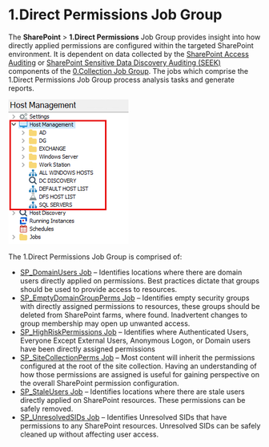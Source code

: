 # 1.Direct Permissions Job Group

The __SharePoint__ > __1.Direct Permissions__ Job Group provides insight into how directly applied permissions are configured within the targeted SharePoint environment. It is dependent on data collected by the [SharePoint Access Auditing](/docs/product_docs/accessanalyzer/accessanalyzer/enterpriseauditor/solutions/sharepoint/collection/overview.md#SharePoint-Access-Auditing) or [SharePoint Sensitive Data Discovery Auditing (SEEK)](/docs/product_docs/accessanalyzer/accessanalyzer/enterpriseauditor/solutions/sharepoint/collection/overview.md#SharePoint-Sensitive-Data-Discovery-Auditing-SEEK) components of the [0.Collection Job Group](/docs/product_docs/accessanalyzer/accessanalyzer/enterpriseauditor/solutions/sharepoint/collection/overview.md). The jobs which comprise the 1.Direct Permissions Job Group process analysis tasks and generate reports.

![1.Direct Permissions Job Group in the Jobs Tree](/static/img/product_docs/accessanalyzer/accessanalyzer/enterpriseauditor/admin/hostmanagement/jobstree.png)

The 1.Direct Permissions Job Group is comprised of:

- [SP\_DomainUsers Job](/docs/product_docs/accessanalyzer/accessanalyzer/enterpriseauditor/solutions/sharepoint/directpermissions/sp_domainusers.md) – Identifies locations where there are domain users directly applied on permissions. Best practices dictate that groups should be used to provide access to resources.
- [SP\_EmptyDomainGroupPerms Job](/docs/product_docs/accessanalyzer/accessanalyzer/enterpriseauditor/solutions/sharepoint/directpermissions/sp_emptydomaingroupperms.md) – Identifies empty security groups with directly assigned permissions to resources, these groups should be deleted from SharePoint farms, where found. Inadvertent changes to group membership may open up unwanted access.
- [SP\_HighRiskPermissions Job](/docs/product_docs/accessanalyzer/accessanalyzer/enterpriseauditor/solutions/sharepoint/directpermissions/sp_highriskpermissions.md) – Identifies where Authenticated Users, Everyone Except External Users, Anonymous Logon, or Domain users have been directly assigned permissions
- [SP\_SiteCollectionPerms Job](/docs/product_docs/accessanalyzer/accessanalyzer/enterpriseauditor/solutions/sharepoint/directpermissions/sp_sitecollectionperms.md) – Most content will inherit the permissions configured at the root of the site collection. Having an understanding of how those permissions are assigned is useful for gaining perspective on the overall SharePoint permission configuration.
- [SP\_StaleUsers Job](/docs/product_docs/accessanalyzer/accessanalyzer/enterpriseauditor/solutions/sharepoint/directpermissions/sp_staleusers.md) – Identifies locations where there are stale users directly applied on SharePoint resources. These permissions can be safely removed.
- [SP\_UnresolvedSIDs Job](/docs/product_docs/accessanalyzer/accessanalyzer/enterpriseauditor/solutions/sharepoint/directpermissions/sp_unresolvedsids.md) – Identifies Unresolved SIDs that have permissions to any SharePoint resources. Unresolved SIDs can be safely cleaned up without affecting user access.
